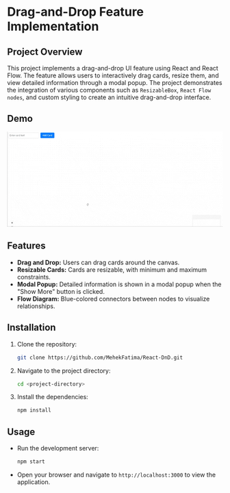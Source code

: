 # Drag-and-Drop Feature Implementation

## Project Overview

This project implements a drag-and-drop UI feature using React and React Flow. The feature allows users to interactively drag cards, resize them, and view detailed information through a modal popup. The project demonstrates the integration of various components such as `ResizableBox`, `React Flow nodes`, and custom styling to create an intuitive drag-and-drop interface.

## Demo

![Demo of the Drag-and-Drop Feature](https://github.com/MehekFatima/React-DnD/blob/main/demo.gif)

## Features

- **Drag and Drop:** Users can drag cards around the canvas.
- **Resizable Cards:** Cards are resizable, with minimum and maximum constraints.
- **Modal Popup:** Detailed information is shown in a modal popup when the "Show More" button is clicked.
- **Flow Diagram:** Blue-colored connectors between nodes to visualize relationships.

## Installation

1. Clone the repository:
    ```bash
    git clone https://github.com/MehekFatima/React-DnD.git
    ```
2. Navigate to the project directory:
    ```bash
    cd <project-directory>
    ```
3. Install the dependencies:
    ```bash
    npm install
    ```

## Usage

- Run the development server:
    ```bash
    npm start
    ```
- Open your browser and navigate to `http://localhost:3000` to view the application.
